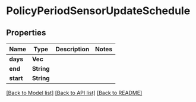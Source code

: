 # PolicyPeriodSensorUpdateSchedule

## Properties

Name | Type | Description | Notes
------------ | ------------- | ------------- | -------------
**days** | **Vec<i32>** |  | 
**end** | **String** |  | 
**start** | **String** |  | 

[[Back to Model list]](../README.md#documentation-for-models) [[Back to API list]](../README.md#documentation-for-api-endpoints) [[Back to README]](../README.md)



